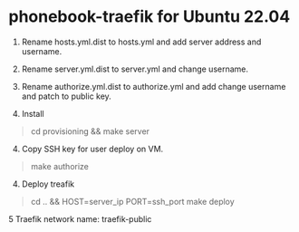 # phonebook-traefik for Ubuntu 22.04

1. Rename hosts.yml.dist to hosts.yml and add server address and username.

2. Rename server.yml.dist to server.yml and change username.

3. Rename authorize.yml.dist to authorize.yml and add change username and patch to public key.

3. Install

>cd provisioning && make server

4. Copy SSH key for user deploy on VM. 

>make authorize

4. Deploy treafik

>cd .. && HOST=server_ip PORT=ssh_port make deploy

5 Traefik network name: traefik-public